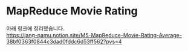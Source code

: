 # MapReduce Movie Rating

아래 링크에 정리했습니다.  
https://jang-namu.notion.site/M5-MapReduce-Movie-Rating-Average-38bf0363f0844c3dad0fddc6d53ff562?pvs=4